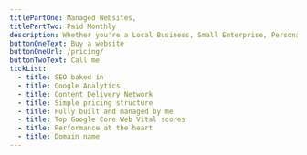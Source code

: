 ```yaml
---
titlePartOne: Managed Websites, 
titlePartTwo: Paid Monthly
description: Whether you're a Local Business, Small Enterprise, Personal Brand, or Startup...
buttonOneText: Buy a website
buttonOneUrl: /pricing/
buttonTwoText: Call me
tickList:
  - title: SEO baked in
  - title: Google Analytics
  - title: Content Delivery Network
  - title: Simple pricing structure
  - title: Fully built and managed by me
  - title: Top Google Core Web Vital scores
  - title: Performance at the heart
  - title: Domain name
---
```

